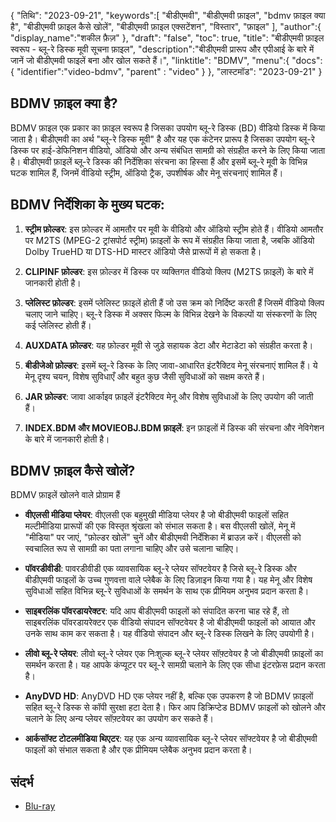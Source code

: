 {
"तिथि": "2023-09-21",
   "keywords":[
"बीडीएमवी",
"बीडीएमवी फ़ाइल",
"bdmv फ़ाइल क्या है",
"बीडीएमवी फ़ाइल कैसे खोलें",
"बीडीएमवी फ़ाइल एक्सटेंशन",
"विस्तार",
"फ़ाइल"
],
   "author":{
"display_name":"शकील फ़ैज़"
},
"draft": "false",
"toc": true,
"title": "बीडीएमवी फ़ाइल स्वरूप - ब्लू-रे डिस्क मूवी सूचना फ़ाइल",
   "description":"बीडीएमवी प्रारूप और एपीआई के बारे में जानें जो बीडीएमवी फाइलें बना और खोल सकते हैं।",
"linktitle": "BDMV",
   "menu":{
      "docs":{
         "identifier":"video-bdmv",
"parent" : "video"
}
},
"लास्टमॉड": "2023-09-21"
}

## BDMV फ़ाइल क्या है?

BDMV फ़ाइल एक प्रकार का फ़ाइल स्वरूप है जिसका उपयोग ब्लू-रे डिस्क (BD) वीडियो डिस्क में किया जाता है। बीडीएमवी का अर्थ "ब्लू-रे डिस्क मूवी" है और यह एक कंटेनर प्रारूप है जिसका उपयोग ब्लू-रे डिस्क पर हाई-डेफिनिशन वीडियो, ऑडियो और अन्य संबंधित सामग्री को संग्रहीत करने के लिए किया जाता है। बीडीएमवी फ़ाइलें ब्लू-रे डिस्क की निर्देशिका संरचना का हिस्सा हैं और इसमें ब्लू-रे मूवी के विभिन्न घटक शामिल हैं, जिनमें वीडियो स्ट्रीम, ऑडियो ट्रैक, उपशीर्षक और मेनू संरचनाएं शामिल हैं।

## BDMV निर्देशिका के मुख्य घटक:

1. **स्ट्रीम फ़ोल्डर**: इस फ़ोल्डर में आमतौर पर मूवी के वीडियो और ऑडियो स्ट्रीम होते हैं। वीडियो आमतौर पर M2TS (MPEG-2 ट्रांसपोर्ट स्ट्रीम) फ़ाइलों के रूप में संग्रहीत किया जाता है, जबकि ऑडियो Dolby TrueHD या DTS-HD मास्टर ऑडियो जैसे प्रारूपों में हो सकता है।

2. **CLIPINF फ़ोल्डर**: इस फ़ोल्डर में डिस्क पर व्यक्तिगत वीडियो क्लिप (M2TS फ़ाइलें) के बारे में जानकारी होती है।

3. **प्लेलिस्ट फ़ोल्डर**: इसमें प्लेलिस्ट फ़ाइलें होती हैं जो उस क्रम को निर्दिष्ट करती हैं जिसमें वीडियो क्लिप चलाए जाने चाहिए। ब्लू-रे डिस्क में अक्सर फिल्म के विभिन्न देखने के विकल्पों या संस्करणों के लिए कई प्लेलिस्ट होती हैं।

4. **AUXDATA फ़ोल्डर**: यह फ़ोल्डर मूवी से जुड़े सहायक डेटा और मेटाडेटा को संग्रहीत करता है।

5. **बीडीजेओ फ़ोल्डर**: इसमें ब्लू-रे डिस्क के लिए जावा-आधारित इंटरैक्टिव मेनू संरचनाएं शामिल हैं। ये मेनू दृश्य चयन, विशेष सुविधाएँ और बहुत कुछ जैसी सुविधाओं को सक्षम करते हैं।

6. **JAR फ़ोल्डर**: जावा आर्काइव फ़ाइलें इंटरैक्टिव मेनू और विशेष सुविधाओं के लिए उपयोग की जाती हैं।

7. **INDEX.BDM और MOVIEOBJ.BDM फ़ाइलें**: इन फ़ाइलों में डिस्क की संरचना और नेविगेशन के बारे में जानकारी होती है।

## BDMV फ़ाइल कैसे खोलें?

BDMV फ़ाइलें खोलने वाले प्रोग्राम हैं

- **वीएलसी मीडिया प्लेयर**: वीएलसी एक बहुमुखी मीडिया प्लेयर है जो बीडीएमवी फाइलों सहित मल्टीमीडिया प्रारूपों की एक विस्तृत श्रृंखला को संभाल सकता है। बस वीएलसी खोलें, मेनू में "मीडिया" पर जाएं, "फ़ोल्डर खोलें" चुनें और बीडीएमवी निर्देशिका में ब्राउज़ करें। वीएलसी को स्वचालित रूप से सामग्री का पता लगाना चाहिए और उसे चलाना चाहिए।

- **पॉवरडीवीडी**: पावरडीवीडी एक व्यावसायिक ब्लू-रे प्लेयर सॉफ्टवेयर है जिसे ब्लू-रे डिस्क और बीडीएमवी फाइलों के उच्च गुणवत्ता वाले प्लेबैक के लिए डिज़ाइन किया गया है। यह मेनू और विशेष सुविधाओं सहित विभिन्न ब्लू-रे सुविधाओं के समर्थन के साथ एक प्रीमियम अनुभव प्रदान करता है।

- **साइबरलिंक पॉवरडायरेक्टर**: यदि आप बीडीएमवी फाइलों को संपादित करना चाह रहे हैं, तो साइबरलिंक पॉवरडायरेक्टर एक वीडियो संपादन सॉफ्टवेयर है जो बीडीएमवी फाइलों को आयात और उनके साथ काम कर सकता है। यह वीडियो संपादन और ब्लू-रे डिस्क लिखने के लिए उपयोगी है।

- **लीवो ब्लू-रे प्लेयर**: लीवो ब्लू-रे प्लेयर एक निःशुल्क ब्लू-रे प्लेयर सॉफ़्टवेयर है जो बीडीएमवी फ़ाइलों का समर्थन करता है। यह आपके कंप्यूटर पर ब्लू-रे सामग्री चलाने के लिए एक सीधा इंटरफ़ेस प्रदान करता है।

- **AnyDVD HD**: AnyDVD HD एक प्लेयर नहीं है, बल्कि एक उपकरण है जो BDMV फ़ाइलों सहित ब्लू-रे डिस्क से कॉपी सुरक्षा हटा देता है। फिर आप डिक्रिप्टेड BDMV फ़ाइलों को खोलने और चलाने के लिए अन्य प्लेयर सॉफ़्टवेयर का उपयोग कर सकते हैं।

- **आर्कसॉफ्ट टोटलमीडिया थिएटर**: यह एक अन्य व्यावसायिक ब्लू-रे प्लेयर सॉफ्टवेयर है जो बीडीएमवी फाइलों को संभाल सकता है और एक प्रीमियम प्लेबैक अनुभव प्रदान करता है।

## संदर्भ
* [Blu-ray](https://en.wikipedia.org/wiki/Blu-ray)
